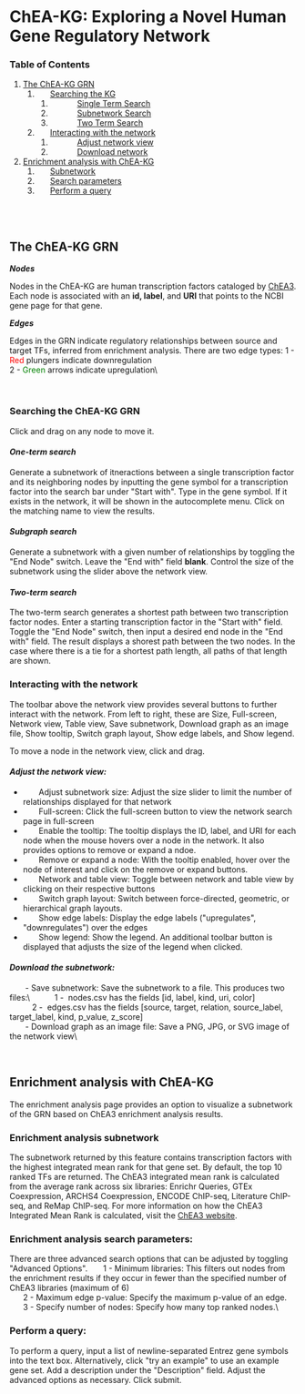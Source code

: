 # ChEA-KG: Exploring a Novel Human Gene Regulatory Network
### Table of Contents
1. [The ChEA-KG GRN](#introduction)
    1. &nbsp;&nbsp;&nbsp;&nbsp;&nbsp;&nbsp;[Searching the KG](#grn-search)
		1. &nbsp;&nbsp;&nbsp;&nbsp;&nbsp;&nbsp;&nbsp;&nbsp;&nbsp;&nbsp;&nbsp;&nbsp;[Single Term Search](#single-search)
        2. &nbsp;&nbsp;&nbsp;&nbsp;&nbsp;&nbsp;&nbsp;&nbsp;&nbsp;&nbsp;&nbsp;&nbsp;[Subnetwork Search](#subgraph-search)
		3. &nbsp;&nbsp;&nbsp;&nbsp;&nbsp;&nbsp;&nbsp;&nbsp;&nbsp;&nbsp;&nbsp;&nbsp;[Two Term Search](#two-term-search)
    1. &nbsp;&nbsp;&nbsp;&nbsp;&nbsp;&nbsp;[Interacting with the network](#interact-network)
        1. &nbsp;&nbsp;&nbsp;&nbsp;&nbsp;&nbsp;&nbsp;&nbsp;&nbsp;&nbsp;&nbsp;&nbsp;[Adjust network view](#adjust-vew)
        2. &nbsp;&nbsp;&nbsp;&nbsp;&nbsp;&nbsp;&nbsp;&nbsp;&nbsp;&nbsp;&nbsp;&nbsp;[Download network](#download)
2. [Enrichment analysis with ChEA-KG](#chea-enrichment)
	1. &nbsp;&nbsp;&nbsp;&nbsp;&nbsp;&nbsp;[Subnetwork](#enrichment-subnetwork)
	2. &nbsp;&nbsp;&nbsp;&nbsp;&nbsp;&nbsp;[Search parameters](#enrichment-params)
	3. &nbsp;&nbsp;&nbsp;&nbsp;&nbsp;&nbsp;[Perform a query](#perform-query)

<br/><br/>

## **The ChEA-KG GRN** <a name="introduction"></a>

***Nodes*** 

Nodes in the ChEA-KG are human transcription factors cataloged by [ChEA3](https://maayanlab.cloud/chea3/). Each node is associated with an **id, label**, and **URI** that points to the NCBI gene page for that gene.  

***Edges*** 

Edges in the GRN indicate regulatory relationships between source and target TFs, inferred from enrichment analysis. There are two edge types: 
    1 - <span style="color: red;">Red</span> plungers indicate downregulation\
    2 - <span style="color: green;">Green</span> arrows indicate upregulation\

<p>&nbsp;</p>

### **Searching the ChEA-KG GRN** <a name="grn-search"></a>
Click and drag on any node to move it. 

#### *One-term search* <a name="single-search"></a>
Generate a subnetwork of itneractions between a single transcription factor and its neighboring nodes by inputting the gene symbol for a transcription factor into the search bar under "Start with". Type in the gene symbol. If it exists in the network, it will be shown in the autocomplete menu. Click on the matching name to view the results. 

#### *Subgraph search* <a name="subgraph-search"></a>
Generate a subnetwork with a given number of relationships by toggling the "End Node" switch. Leave the "End with" field **blank**. Control the size of the subnetwork using the slider above the network view. 

#### *Two-term search* <a name="two-term-search"></a>
The two-term search generates a shortest path between two transcription factor nodes. Enter a starting transcription factor in the "Start with" field. Toggle the "End Node" switch, then input a desired end node in the "End with" field. The result displays a shorest path between the two nodes. In the case where there is a tie for a shortest path length, all paths of that length are shown. 

### **Interacting with the network** <a name="interact-network"></a>
The toolbar above the network view provides several buttons to further interact with the network. From left to right, these are Size, Full-screen, Network view, Table view, Save subnetwork, Download graph as an image file, Show tooltip, Switch graph layout, Show edge labels, and Show legend.  

To move a node in the network view, click and drag. 
 
#### *Adjust the network view:* <a name="adjust-view"></a>
- &nbsp;&nbsp;&nbsp;&nbsp;&nbsp;&nbsp; Adjust subnetwork size: Adjust the size slider to limit the number of relationships displayed for that network
- &nbsp;&nbsp;&nbsp;&nbsp;&nbsp;&nbsp; Full-screen: Click the full-screen button to view the network search page in full-screen
- &nbsp;&nbsp;&nbsp;&nbsp;&nbsp;&nbsp; Enable the tooltip: The tooltip displays the ID, label, and URI for each node when the mouse hovers over a node in the network. It also provides options to remove or expand a ndoe.  
- &nbsp;&nbsp;&nbsp;&nbsp;&nbsp;&nbsp; Remove or expand a node: With the tooltip enabled, hover over the node of interest and click on the remove or expand buttons. 
- &nbsp;&nbsp;&nbsp;&nbsp;&nbsp;&nbsp; Network and table view: Toggle between network and table view by clicking on their respective buttons
- &nbsp;&nbsp;&nbsp;&nbsp;&nbsp;&nbsp; Switch graph layout: Switch between force-directed, geometric, or hierarchical graph layouts. 
- &nbsp;&nbsp;&nbsp;&nbsp;&nbsp;&nbsp; Show edge labels: Display the edge labels ("upregulates", "downregulates") over the edges
- &nbsp;&nbsp;&nbsp;&nbsp;&nbsp;&nbsp; Show legend: Show the legend. An additional toolbar button is displayed that adjusts the size of the legend when clicked.  
 

#### *Download the subnetwork:*  <a name="download"></a>
&nbsp;&nbsp;&nbsp;&nbsp;&nbsp;&nbsp; - Save subnetwork: Save the subnetwork to a file. This produces two files:\ 
    &nbsp;&nbsp;&nbsp;&nbsp;&nbsp;&nbsp;&nbsp;&nbsp;&nbsp;&nbsp;1 -&nbsp; nodes.csv has the fields [id, label, kind, uri, color]\
    &nbsp;&nbsp;&nbsp;&nbsp;&nbsp;&nbsp;&nbsp;&nbsp;&nbsp;&nbsp;2 -&nbsp; edges.csv has the  fields [source, target, relation, source_label, target_label, kind, p_value, z_score]\
&nbsp;&nbsp;&nbsp;&nbsp;&nbsp;&nbsp; - Download graph as an image file: Save a PNG, JPG, or SVG image of the network view\
<p>&nbsp;</p>


## **Enrichment analysis with ChEA-KG** <a name="chea-enrichment"></a>
The enrichment analysis page provides an option to visualize a subnetwork of the GRN based on ChEA3 enrichment analysis results. 

### Enrichment analysis subnetwork <a name="enrichment-subnetwork"></a>
The subnetwork returned by this feature contains transcription factors with the highest integrated mean rank for that gene set. By default, the top 10 ranked TFs are returned. The ChEA3 integrated mean rank is calculated from the average rank across six libraries: Enrichr Queries, GTEx Coexpression, ARCHS4 Coexpression, ENCODE ChIP-seq, Literature ChIP-seq, and ReMap ChIP-seq. For more information on how the ChEA3 Integrated Mean Rank is calculated, visit the [ChEA3 website](https://maayanlab.cloud/chea3/). 

### Enrichment analysis search parameters: <a name="enrichment-params"></a>
There are three advanced search options that can be adjusted by toggling "Advanced Options". 
&nbsp;&nbsp;&nbsp;&nbsp;&nbsp;&nbsp;1 - Minimum libraries: This filters out nodes from the enrichment results if they occur in fewer than the specified number of ChEA3 libraries (maximum of 6)\
&nbsp;&nbsp;&nbsp;&nbsp;&nbsp;&nbsp;2 - Maximum edge p-value: Specify the maximum p-value of an edge.\
&nbsp;&nbsp;&nbsp;&nbsp;&nbsp;&nbsp;3 - Specify number of nodes: Specify how many top ranked nodes.\

### Perform a query:<a name="perform-query"></a>
To perform a query, input a list of newline-separated Entrez gene symbols into the text box. Alternatively, click "try an example" to use an example gene set. Add a description under the "Description" field. Adjust the advanced options as necessary. Click submit. 